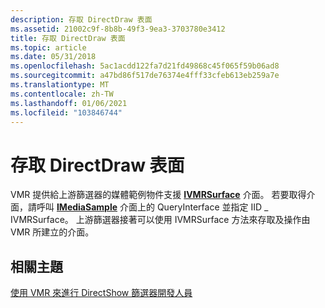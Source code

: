 ```yaml
---
description: 存取 DirectDraw 表面
ms.assetid: 21002c9f-8b8b-49f3-9ea3-3703780e3412
title: 存取 DirectDraw 表面
ms.topic: article
ms.date: 05/31/2018
ms.openlocfilehash: 5ac1acdd122fa7d21fd49868c45f065f59b06ad8
ms.sourcegitcommit: a47bd86f517de76374e4fff33cfeb613eb259a7e
ms.translationtype: MT
ms.contentlocale: zh-TW
ms.lasthandoff: 01/06/2021
ms.locfileid: "103846744"
---
```

# <a name="access-to-directdraw-surfaces"></a>存取 DirectDraw 表面

VMR 提供給上游篩選器的媒體範例物件支援 [**IVMRSurface**](/windows/desktop/api/Strmif/nn-strmif-ivmrsurface) 介面。 若要取得介面，請呼叫 [**IMediaSample**](/windows/desktop/api/Strmif/nn-strmif-imediasample) 介面上的 QueryInterface 並指定 IID \_ IVMRSurface。 上游篩選器接著可以使用 IVMRSurface 方法來存取及操作由 VMR 所建立的介面。

## <a name="related-topics"></a>相關主題

<dl> <dt>

[使用 VMR 來進行 DirectShow 篩選器開發人員](using-the-vmr-for-directshow-filter-developers.md)
</dt> </dl>

 

 



